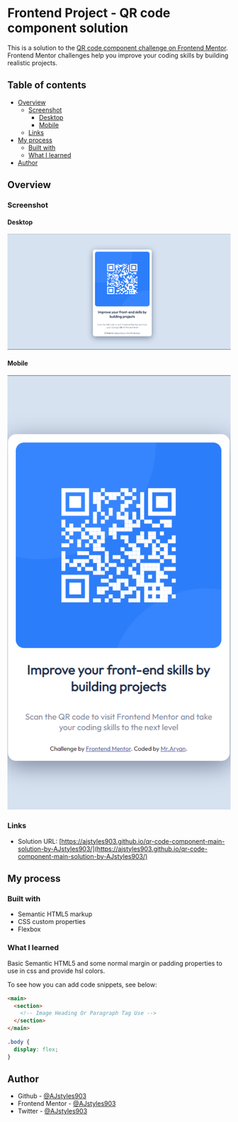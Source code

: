 # Frontend Project - QR code component solution

This is a solution to the [QR code component challenge on Frontend Mentor](https://www.frontendmentor.io/challenges/qr-code-component-iux_sIO_H). Frontend Mentor challenges help you improve your coding skills by building realistic projects. 

## Table of contents

- [Overview](#overview)
  - [Screenshot](#screenshot)
    - [Desktop](#desktop)
    - [Mobile](#mobile)
  - [Links](#links)
- [My process](#my-process)
  - [Built with](#built-with)
  - [What I learned](#what-i-learned)
- [Author](#author)

## Overview

### Screenshot

#### Desktop

![](/screenshorts/desktop.jpg.png)
#### Mobile
![](/screenshorts/mobile.jpg.png)


### Links

- Solution URL: [https://ajstyles903.github.io/qr-code-component-main-solution-by-AJstyles903/](https://ajstyles903.github.io/qr-code-component-main-solution-by-AJstyles903/)

## My process

### Built with

- Semantic HTML5 markup
- CSS custom properties
- Flexbox

### What I learned

Basic Semantic HTML5 and some normal margin or padding properties to use in css and provide hsl colors.

To see how you can add code snippets, see below:

```html
<main>
  <section>
    <!-- Image Heading Or Paragraph Tag Use -->
  </section> 
</main>
```
```css
.body {
  display: flex;
}
```

## Author

- Github - [@AJstyles903](https://github.com/AJstyles903)
- Frontend Mentor - [@AJstyles903](https://www.frontendmentor.io/profile/AJstyles903)
- Twitter - [@AJstyles903](https://www.twitter.com/AJstyles903)
